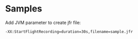 # Samples

Add JVM parameter to create jfr file:

```shell
-XX:StartFlightRecording=duration=30s,filename=sample.jfr
```

